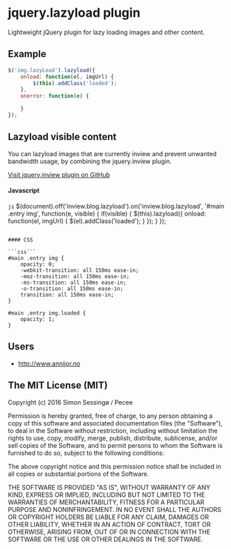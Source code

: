 # jquery.lazyload plugin
Lightweight jQuery plugin for lazy loading images and other content.

## Example

```js
$('img.lazyLoad').lazyload({
	onload: function(el, imgUrl) {
		$(this).addClass('loaded');
	},
	onerror: function(e) {

	}
});
```

## Lazyload visible content
You can lazyload images that are currently inview and prevent unwanted bandwidth usage, by combining the jquery.inview plugin.

[Visit jquery.inview plugin on GitHub](https://github.com/protonet/jquery.inview)

#### Javascript

```js```
$(document).off('inview.blog.lazyload').on('inview.blog.lazyload', '#main .entry img', function(e, visible) {
	if(visible) {
		$(this).lazyload({
			onload: function(el, imgUrl) {
				$(el).addClass('loaded');
			}
		});
	}
});
```

#### CSS

```css```
#main .entry img {
	opacity: 0;
	-webkit-transition: all 150ms ease-in;
	-moz-transition: all 150ms ease-in;
	-ms-transition: all 150ms ease-in;
	-o-transition: all 150ms ease-in;
	transition: all 150ms ease-in;
}

#main .entry img.loaded {
	opacity: 1;
}
```

## Users
- http://www.annijor.no

## The MIT License (MIT)

Copyright (c) 2016 Simon Sessingø / Pecee

Permission is hereby granted, free of charge, to any person obtaining a copy
of this software and associated documentation files (the "Software"), to deal
in the Software without restriction, including without limitation the rights
to use, copy, modify, merge, publish, distribute, sublicense, and/or sell
copies of the Software, and to permit persons to whom the Software is
furnished to do so, subject to the following conditions:

The above copyright notice and this permission notice shall be included in all
copies or substantial portions of the Software.

THE SOFTWARE IS PROVIDED "AS IS", WITHOUT WARRANTY OF ANY KIND, EXPRESS OR
IMPLIED, INCLUDING BUT NOT LIMITED TO THE WARRANTIES OF MERCHANTABILITY,
FITNESS FOR A PARTICULAR PURPOSE AND NONINFRINGEMENT. IN NO EVENT SHALL THE
AUTHORS OR COPYRIGHT HOLDERS BE LIABLE FOR ANY CLAIM, DAMAGES OR OTHER
LIABILITY, WHETHER IN AN ACTION OF CONTRACT, TORT OR OTHERWISE, ARISING FROM,
OUT OF OR IN CONNECTION WITH THE SOFTWARE OR THE USE OR OTHER DEALINGS IN THE
SOFTWARE.
